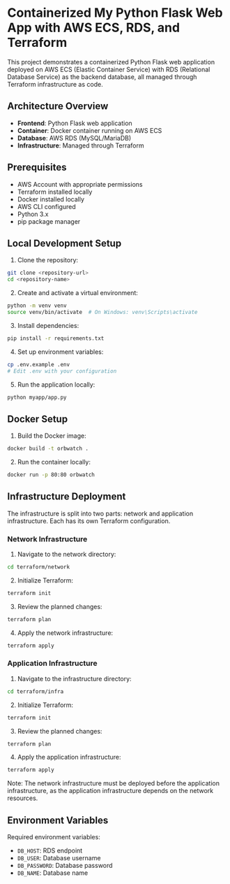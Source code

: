 # Containerized My Python Flask Web App with AWS ECS, RDS, and Terraform

This project demonstrates a containerized Python Flask web application deployed on AWS ECS (Elastic Container Service) with RDS (Relational Database Service) as the backend database, all managed through Terraform infrastructure as code.

## Architecture Overview

- **Frontend**: Python Flask web application
- **Container**: Docker container running on AWS ECS
- **Database**: AWS RDS (MySQL/MariaDB)
- **Infrastructure**: Managed through Terraform

## Prerequisites

- AWS Account with appropriate permissions
- Terraform installed locally
- Docker installed locally
- AWS CLI configured
- Python 3.x
- pip package manager


## Local Development Setup

1. Clone the repository:
```bash
git clone <repository-url>
cd <repository-name>
```

2. Create and activate a virtual environment:
```bash
python -m venv venv
source venv/bin/activate  # On Windows: venv\Scripts\activate
```

3. Install dependencies:
```bash
pip install -r requirements.txt
```

4. Set up environment variables:
```bash
cp .env.example .env
# Edit .env with your configuration
```

5. Run the application locally:
```bash
python myapp/app.py
```

## Docker Setup

1. Build the Docker image:
```bash
docker build -t orbwatch .
```

2. Run the container locally:
```bash
docker run -p 80:80 orbwatch
```

## Infrastructure Deployment

The infrastructure is split into two parts: network and application infrastructure. Each has its own Terraform configuration.

### Network Infrastructure

1. Navigate to the network directory:
```bash
cd terraform/network
```

2. Initialize Terraform:
```bash
terraform init
```

3. Review the planned changes:
```bash
terraform plan
```

4. Apply the network infrastructure:
```bash
terraform apply
```

### Application Infrastructure

1. Navigate to the infrastructure directory:
```bash
cd terraform/infra
```

2. Initialize Terraform:
```bash
terraform init
```

3. Review the planned changes:
```bash
terraform plan
```

4. Apply the application infrastructure:
```bash
terraform apply
```

Note: The network infrastructure must be deployed before the application infrastructure, as the application infrastructure depends on the network resources.

## Environment Variables

Required environment variables:
- `DB_HOST`: RDS endpoint
- `DB_USER`: Database username
- `DB_PASSWORD`: Database password
- `DB_NAME`: Database name
